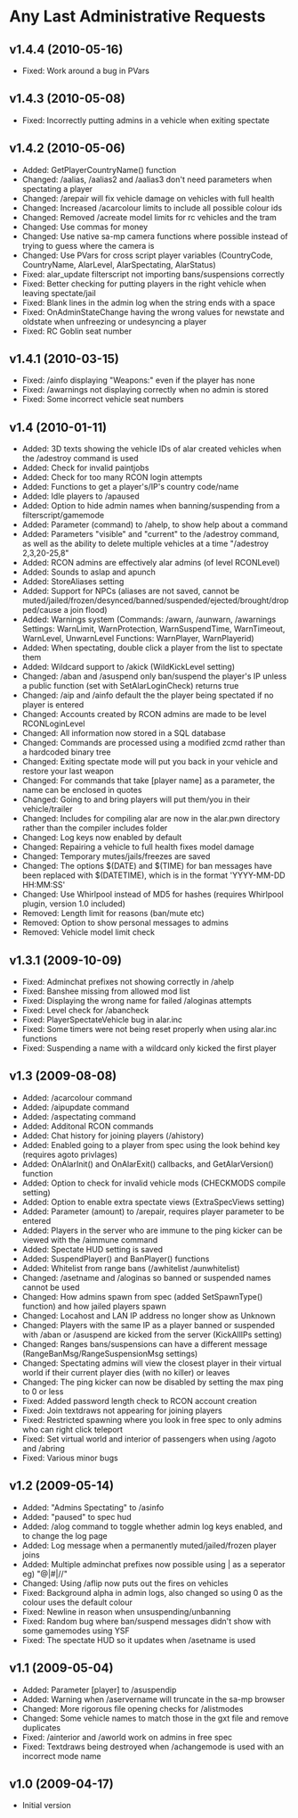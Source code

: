 Any Last Administrative Requests
================================

v1.4.4 (2010-05-16)
-----

- Fixed: Work around a bug in PVars

v1.4.3 (2010-05-08)
-----
- Fixed: Incorrectly putting admins in a vehicle when exiting spectate

v1.4.2 (2010-05-06)
-----

- Added: GetPlayerCountryName() function
- Changed: /aalias, /aalias2 and /aalias3 don't need parameters when spectating a player
- Changed: /arepair will fix vehicle damage on vehicles with full health
- Changed: Increased /acarcolour limits to include all possible colour ids
- Changed: Removed /acreate model limits for rc vehicles and the tram
- Changed: Use commas for money
- Changed: Use native sa-mp camera functions where possible instead of trying to guess where the camera is
- Changed: Use PVars for cross script player variables (CountryCode, CountryName, AlarLevel, AlarSpectating, AlarStatus)
- Fixed: alar_update filterscript not importing bans/suspensions correctly
- Fixed: Better checking for putting players in the right vehicle when leaving spectate/jail
- Fixed: Blank lines in the admin log when the string ends with a space
- Fixed: OnAdminStateChange having the wrong values for newstate and oldstate when unfreezing or undesyncing a player
- Fixed: RC Goblin seat number

v1.4.1 (2010-03-15)
-----

- Fixed: /ainfo displaying "Weapons:" even if the player has none
- Fixed: /awarnings not displaying correctly when no admin is stored
- Fixed: Some incorrect vehicle seat numbers

v1.4 (2010-01-11)
---

- Added: 3D texts showing the vehicle IDs of alar created vehicles when the /adestroy command is used
- Added: Check for invalid paintjobs
- Added: Check for too many RCON login attempts
- Added: Functions to get a player's/IP's country code/name
- Added: Idle players to /apaused
- Added: Option to hide admin names when banning/suspending from a filterscript/gamemode
- Added: Parameter (command) to /ahelp, to show help about a command
- Added: Parameters "visible" and "current" to the /adestroy command, as well as the ability to delete multiple vehicles at a time "/adestroy 2,3,20-25,8"
- Added: RCON admins are effectively alar admins (of level RCONLevel)
- Added: Sounds to aslap and apunch
- Added: StoreAliases setting
- Added: Support for NPCs (aliases are not saved, cannot be muted/jailed/frozen/desynced/banned/suspended/ejected/brought/dropped/cause a join flood)
- Added: Warnings system (Commands: /awarn, /aunwarn, /awarnings Settings: WarnLimit, WarnProtection, WarnSuspendTime, WarnTimeout, WarnLevel, UnwarnLevel Functions: WarnPlayer, WarnPlayerid)
- Added: When spectating, double click a player from the list to spectate them
- Added: Wildcard support to /akick (WildKickLevel setting)
- Changed: /aban and /asuspend only ban/suspend the player's IP unless a public function (set with SetAlarLoginCheck) returns true
- Changed: /aip and /ainfo default the the player being spectated if no player is entered
- Changed: Accounts created by RCON admins are made to be level RCONLoginLevel
- Changed: All information now stored in a SQL database
- Changed: Commands are processed using a modified zcmd rather than a hardcoded binary tree
- Changed: Exiting spectate mode will put you back in your vehicle and restore your last weapon
- Changed: For commands that take [player name] as a parameter, the name can be enclosed in quotes
- Changed: Going to and bring players will put them/you in their vehicle/trailer
- Changed: Includes for compiling alar are now in the alar.pwn directory rather than the compiler includes folder
- Changed: Log keys now enabled by default
- Changed: Repairing a vehicle to full health fixes model damage
- Changed: Temporary mutes/jails/freezes are saved
- Changed: The options $(DATE) and $(TIME) for ban messages have been replaced with $(DATETIME), which is in the format 'YYYY-MM-DD HH:MM:SS'
- Changed: Use Whirlpool instead of MD5 for hashes (requires Whirlpool plugin, version 1.0 included)
- Removed: Length limit for reasons (ban/mute etc)
- Removed: Option to show personal messages to admins
- Removed: Vehicle model limit check

v1.3.1 (2009-10-09)
-----

- Fixed: Adminchat prefixes not showing correctly in /ahelp
- Fixed: Banshee missing from allowed mod list
- Fixed: Displaying the wrong name for failed /aloginas attempts
- Fixed: Level check for /abancheck
- Fixed: PlayerSpectateVehicle bug in alar.inc
- Fixed: Some timers were not being reset properly when using alar.inc functions
- Fixed: Suspending a name with a wildcard only kicked the first player

v1.3 (2009-08-08)
---

- Added: /acarcolour command
- Added: /aipupdate command
- Added: /aspectating command
- Added: Additonal RCON commands
- Added: Chat history for joining players (/ahistory)
- Added: Enabled going to a player from spec using the look behind key (requires agoto privlages)
- Added: OnAlarInit() and OnAlarExit() callbacks, and GetAlarVersion() function
- Added: Option to check for invalid vehicle mods (CHECKMODS compile setting)
- Added: Option to enable extra spectate views (ExtraSpecViews setting)
- Added: Parameter (amount) to /arepair, requires player parameter to be entered
- Added: Players in the server who are immune to the ping kicker can be viewed with the /aimmune command
- Added: Spectate HUD setting is saved
- Added: SuspendPlayer() and BanPlayer() functions
- Added: Whitelist from range bans (/awhitelist /aunwhitelist)
- Changed: /asetname and /aloginas so banned or suspended names cannot be used
- Changed: How admins spawn from spec (added SetSpawnType() function) and how jailed players spawn
- Changed: Locahost and LAN IP address no longer show as Unknown
- Changed: Players with the same IP as a player banned or suspended with /aban or /asuspend are kicked from the server (KickAllIPs setting)
- Changed: Ranges bans/suspensions can have a different message (RangeBanMsg/RangeSuspensionMsg settings)
- Changed: Spectating admins will view the closest player in their virtual world if their current player dies (with no killer) or leaves
- Changed: The ping kicker can now be disabled by setting the max ping to 0 or less
- Fixed: Added password length check to RCON account creation
- Fixed: Join textdraws not appearing for joining players
- Fixed: Restricted spawning where you look in free spec to only admins who can right click teleport
- Fixed: Set virtual world and interior of passengers when using /agoto and /abring
- Fixed: Various minor bugs

v1.2 (2009-05-14)
---

- Added: "Admins Spectating" to /asinfo
- Added: "paused" to spec hud
- Added: /alog command to toggle whether admin log keys enabled, and to change the log page
- Added: Log message when a permanently muted/jailed/frozen player joins
- Added: Multiple adminchat prefixes now possible using | as a seperator eg) "@|#|//"
- Changed: Using /aflip now puts out the fires on vehicles
- Fixed: Background alpha in admin logs, also changed so using 0 as the colour uses the default colour
- Fixed: Newline in reason when unsuspending/unbanning
- Fixed: Random bug where ban/suspend messages didn't show with some gamemodes using YSF
- Fixed: The spectate HUD so it updates when /asetname is used

v1.1 (2009-05-04)
---

- Added: Parameter [player] to /asuspendip
- Added: Warning when /aservername will truncate in the sa-mp browser
- Changed: More rigorous file opening checks for /alistmodes
- Changed: Some vehicle names to match those in the gxt file and remove duplicates
- Fixed: /ainterior and /aworld work on admins in free spec
- Fixed: Textdraws being destroyed when /achangemode is used with an incorrect mode name

v1.0 (2009-04-17)
---

- Initial version